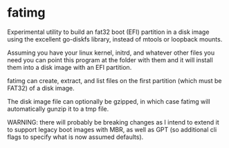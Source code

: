 # fatimg

Experimental utility to build an fat32 boot (EFI) partition in a disk image using the excellent go-diskfs library, 
instead of mtools or loopback mounts.

Assuming you have your linux kernel, initrd, and whatever other files you need you can point this program
at the folder with them and it will install them into a disk image with an EFI partition.
 
fatimg can create, extract, and list files on the first partition (which must be FAT32) of a disk image.

The disk image file can optionally be gzipped, in which case fatimg will automatically gunzip it to a tmp file.

WARNING: there will probably be breaking changes as I intend to extend it to support legacy boot images with MBR,
as well as GPT (so additional cli flags to specify what is now assumed defaults).

